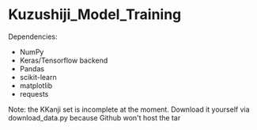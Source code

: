 # Kuzushiji_Model_Training
Dependencies:
- NumPy
- Keras/Tensorflow backend
- Pandas
- scikit-learn
- matplotlib
- requests

Note: the KKanji set is incomplete at the moment. Download it yourself via download_data.py because Github won't host the tar
